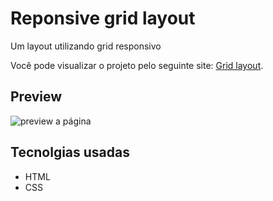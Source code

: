 # Reponsive grid layout

Um layout utilizando grid responsivo

Você pode visualizar o projeto pelo seguinte site:
[Grid layout](https://afraniocaires.github.io/reponsive-grid-layout/).

## Preview
![preview a página](./.github/preview.png)

## Tecnolgias usadas

- HTML
- CSS
